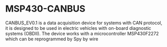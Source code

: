 # MSP430-CANBUS
CANBUS_EV0.1 is a data acquisition device for systems with CAN protocol, it is designed to be used in electric vehicles with on-board diagnostic systems (OBDII). The device works with a microcontroller MSP430F2272 which can be reprogrammed by Spy by wire
